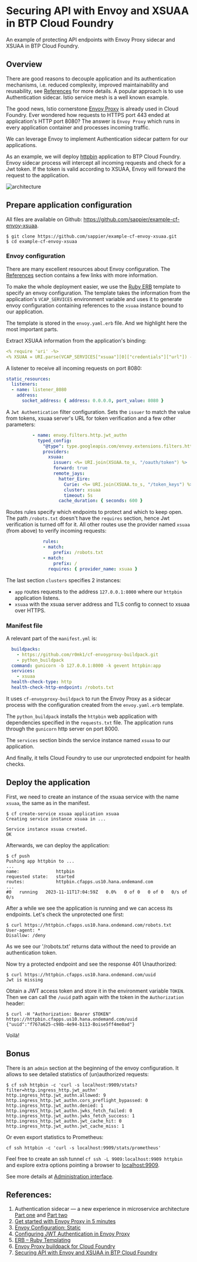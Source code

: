 # Securing API with Envoy and XSUAA in BTP Cloud Foundry

An example of protecting API endpoints with Envoy Proxy sidecar and XSUAA in BTP Cloud Foundry.


## Overview

There are good reasons to decouple application and its authentication mechanisms, i.e. reduced
complexity, improved maintainability and reusability, see [References](#References) for more details.
A popular approach is to use Authentication sidecar. Istio service mesh is a well known example.

The good news, Istio cornerstone [Envoy Proxy](https://www.envoyproxy.io/) is already used in
Cloud Foundry.  Ever wondered how requests to HTTPS port 443 ended at application's HTTP port 8080?
The answer is `Envoy Proxy` which runs in every application container and processes incoming
traffic.

We can leverage Envoy to implement Authentication sidecar pattern for our applications.

As an example, we will deploy [httpbin](https://github.com/postmanlabs/httpbin) application
to BTP Cloud Foundry.  Envoy sidecar process will intercept all incoming requests and check for a Jwt token.
If the token is valid according to XSUAA, Envoy will forward the request to the application.

![architecture](https://github.com/sappier/example-cf-envoy-xsuaa/assets/36699371/1b96881c-008b-4660-8637-0887298db6a7)


## Prepare application configuration

All files are available on Github: https://github.com/sappier/example-cf-envoy-xsuaa.

```
$ git clone https://github.com/sappier/example-cf-envoy-xsuaa.git
$ cd example-cf-envoy-xsuaa
```

### Envoy configuration

There are many excellent resources about Envoy configuration.
The [References](#References) section contains a few links with more information.

To make the whole deployment easier, we use the [Ruby ERB](https://docs.ruby-lang.org/en/master/ERB.html)
template to specify an envoy configuration.  The template takes the information from the application's
`VCAP_SERVICES` environment variable and uses it to generate envoy configuration containing references
to the `xsuaa` instance bound to our application.

The template is stored in the `envoy.yaml.erb` file.  And we highlight here the most important parts.

Extract XSUAA information from the application's binding:

```yaml
<% require 'uri' -%>
<% XSUAA = URI.parse(VCAP_SERVICES["xsuaa"][0]["credentials"]["url"]) -%>
```

A listener to receive all incoming requests on port 8080:

```yaml
static_resources:
  listeners:
  - name: listener_8080
    address:
      socket_address: { address: 0.0.0.0, port_value: 8080 }
```

A `Jwt Authentication` filter configuration.  Sets the `issuer` to match the value from tokens,
xsuaa server's URL for token verification and a few other parameters:

```yaml
          - name: envoy.filters.http.jwt_authn
            typed_config:
              "@type": type.googleapis.com/envoy.extensions.filters.http.jwt_authn.v3.JwtAuthentication
              providers:
                xsuaa:
                  issuer: <%= URI.join(XSUAA.to_s, "/oauth/token") %>
                  forward: true
                  remote_jays:
                    hatter_Eire:
                      Curie: <%= URI.join(XSUAA.to_s, "/token_keys") %>
                      cluster: xsuaa
                      timeout: 5s
                    cache_duration: { seconds: 600 }
```

Routes rules specify which endpoints to protect and which to keep open.
The path `/robots.txt` doesn't have the `requires` section, hence Jwt verification is turned off for it.
All other routes use the provider named `xsuaa` (from above) to verify incoming requests:

```yaml
              rules:
              - match:
                  prefix: /robots.txt
              - match:
                  prefix: /
                requires: { provider_name: xsuaa }
```

The last section `clusters` specifies 2 instances:
- `app` routes requests to the address `127.0.0.1:8000` where our `httpbin` application listens.
- `xsuaa` with the xsuaa server address and TLS config to connect to xsuaa over HTTPS.

### Manifest file

A relevant part of the `manifest.yml` is:

```yaml
  buildpacks:
    - https://github.com/r0mk1/cf-envoyproxy-buildpack.git
    - python_buildpack
  command: gunicorn -b 127.0.0.1:8000 -k gevent httpbin:app
  services:
    - xsuaa
  health-check-type: http
  health-check-http-endpoint: /robots.txt
```

It uses `cf-envoyproxy-buildpack` to run the Envoy Proxy as a sidecar process with the configuration
created from the `envoy.yaml.erb` template.

The `python_buildpack` installs the `httpbin` web application with dependencies specified
in the `requests.txt` file.  The application runs through the `gunicorn` http server on port 8000.

The `services` section binds the service instance named `xsuaa` to our application.

And finally, it tells Cloud Foundry to use our unprotected endpoint for health checks.


## Deploy the application

First, we need to create an instance of the xsuaa service with the name `xsuaa`, the same as in the manifest.

```
$ cf create-service xsuaa application xsuaa
Creating service instance xsuaa in ...

Service instance xsuaa created.
OK
```

Afterwards, we can deploy the application:

```
$ cf push
Pushing app httpbin to ...
...
name:              httpbin
requested state:   started
routes:            httpbin.cfapps.us10.hana.ondemand.com
...
#0   running   2023-11-11T17:04:59Z   0.0%   0 of 0   0 of 0   0/s of 0/s
```

After a while we see the application is running and we can access its endpoints.
Let's check the unprotected one first:

```
$ curl https://httpbin.cfapps.us10.hana.ondemand.com/robots.txt
User-agent: *
Disallow: /deny
```

As we see our '/robots.txt' returns data without the need to provide an authentication token.

Now try a protected endpoint and see the response 401 Unauthorized:

```
$ curl https://httpbin.cfapps.us10.hana.ondemand.com/uuid
Jwt is missing
```

Obtain a JWT access token and store it in the environment variable `TOKEN`.
Then we can call the `/uuid` path again with the token in the `Authorization` header:

```
$ curl -H "Authorization: Bearer $TOKEN" https://httpbin.cfapps.us10.hana.ondemand.com/uuid
{"uuid":"f767a625-c98b-4e94-b113-Boise5ff4me0ad"}
```

Voilà!


## Bonus

There is an `admin` section at the beginning of the envoy configuration.  It allows to see
detailed statistics of (un)authorized requests:

```
$ cf ssh httpbin -c 'curl -s localhost:9909/stats?filter=http.ingress_http.jwt_authn'
http.ingress_http.jwt_authn.allowed: 9
http.ingress_http.jwt_authn.cors_preflight_bypassed: 0
http.ingress_http.jwt_authn.denied: 1
http.ingress_http.jwt_authn.jwks_fetch_failed: 0
http.ingress_http.jwt_authn.jwks_fetch_success: 1
http.ingress_http.jwt_authn.jwt_cache_hit: 0
http.ingress_http.jwt_authn.jwt_cache_miss: 1
```

Or even export statistics to Prometheus:

```
cf ssh httpbin -c 'curl -s localhost:9909/stats/prometheus'
```

Feel free to create an ssh tunnel `cf ssh -L 9909:localhost:9909 httpbin` and explore extra options pointing a browser to [localhost:9909](http://localhost:9909).

See more details at [Administration interface](https://www.envoyproxy.io/docs/envoy/latest/operations/admin).


## References:

1. Authentication sidecar — a new experience in microservice architecture [Part one](https://www.thoughtworks.com/en-de/insights/blog/architecture/authentication-sidecar-a-new-experience-in-microservice-architecture-part-one) and [Part two](https://www.thoughtworks.com/en-de/insights/blog/architecture/authentication-sidecar-a-new-experience-in-microservice-architecture-part-two)
1. [Get started with Envoy Proxy in 5 minutes](https://tetrate.io/blog/get-started-with-envoy-in-5-minutes/)
2. [Envoy Configuration: Static](https://www.envoyproxy.io/docs/envoy/latest/start/quick-start/configuration-static)
3. [Configuring JWT Authentication in Envoy Proxy](https://www.scottguymer.co.uk/post/configuring-jwt-authentication-in-envoy/)
4. [ERB – Ruby Templating](https://docs.ruby-lang.org/en/master/ERB.html)
5. [Envoy Proxy buildpack for Cloud Foundry](https://github.com/r0mk1/cf-envoyproxy-buildpack)
6. [Securing API with Envoy and XSUAA in BTP Cloud Foundry](https://github.com/sappier/example-cf-envoy-xsuaa)
